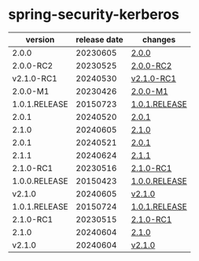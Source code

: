 # spring-security-kerberos	


|version|release date|changes|
|---|---|---|
|2.0.0|20230605|[2.0.0](./2.0.0-20230605.md)|
|2.0.0-RC2|20230525|[2.0.0-RC2](./2.0.0-RC2-20230525.md)|
|v2.1.0-RC1|20240530|[v2.1.0-RC1](./v2.1.0-RC1-20240530.md)|
|2.0.0-M1|20230426|[2.0.0-M1](./2.0.0-M1-20230426.md)|
|1.0.1.RELEASE|20150723|[1.0.1.RELEASE](./1.0.1.RELEASE-20150723.md)|
|2.0.1|20240520|[2.0.1](./2.0.1-20240520.md)|
|2.1.0|20240605|[2.1.0](./2.1.0-20240605.md)|
|2.0.1|20240521|[2.0.1](./2.0.1-20240521.md)|
|2.1.1|20240624|[2.1.1](./2.1.1-20240624.md)|
|2.1.0-RC1|20230516|[2.1.0-RC1](./2.1.0-RC1-20230516.md)|
|1.0.0.RELEASE|20150423|[1.0.0.RELEASE](./1.0.0.RELEASE-20150423.md)|
|v2.1.0|20240605|[v2.1.0](./v2.1.0-20240605.md)|
|1.0.1.RELEASE|20150724|[1.0.1.RELEASE](./1.0.1.RELEASE-20150724.md)|
|2.1.0-RC1|20230515|[2.1.0-RC1](./2.1.0-RC1-20230515.md)|
|2.1.0|20240604|[2.1.0](./2.1.0-20240604.md)|
|v2.1.0|20240604|[v2.1.0](./v2.1.0-20240604.md)|
